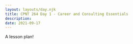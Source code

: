 ```yaml
---
layout: layouts/day.njk
title: CPNT 264 Day 1 - Career and Consulting Essentials
description: 
date: 2021-09-17
---
```


A lesson plan!